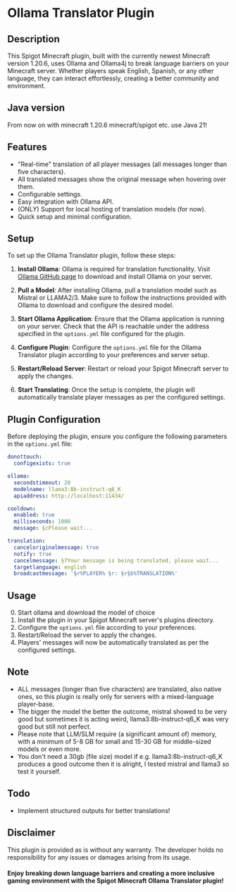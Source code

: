 # Ollama Translator Plugin

## Description
This Spigot Minecraft plugin, built with the currently newest Minecraft version 1.20.6, uses Ollama and Ollama4j to break language barriers on your Minecraft server. Whether players speak English, Spanish, or any other language, they can interact effortlessly, creating a better community and environment.


## Java version
From now on with minecraft 1.20.6 minecraft/spigot etc. use Java 21!


## Features
- "Real-time" translation of all player messages (all messages longer than five characters).
- All translated messages show the original message when hovering over them.
- Configurable settings.
- Easy integration with Ollama API.
- (ONLY) Support for local hosting of translation models (for now).
- Quick setup and minimal configuration.


## Setup
To set up the Ollama Translator plugin, follow these steps:

1. **Install Ollama**: Ollama is required for translation functionality. Visit [Ollama GitHub page](https://github.com/ollama/ollama?tab=readme-ov-file#ollama) to download and install Ollama on your server.

2. **Pull a Model**: After installing Ollama, pull a translation model such as Mistral or LLAMA2/3. Make sure to follow the instructions provided with Ollama to download and configure the desired model.

3. **Start Ollama Application**: Ensure that the Ollama application is running on your server. Check that the API is reachable under the address specified in the `options.yml` file configured for the plugin.

4. **Configure Plugin**: Configure the `options.yml` file for the Ollama Translator plugin according to your preferences and server setup.

5. **Restart/Reload Server**: Restart or reload your Spigot Minecraft server to apply the changes.

6. **Start Translating**: Once the setup is complete, the plugin will automatically translate player messages as per the configured settings.


## Plugin Configuration

Before deploying the plugin, ensure you configure the following parameters in the `options.yml` file:

```yaml
donottouch:
  configexists: true

ollama:
  secondstimeout: 20
  modelname: llama3:8b-instruct-q6_K
  apiaddress: http://localhost:11434/

cooldown:
  enabled: true
  milliseconds: 1000
  message: §cPlease wait...

translation:
  canceloriginalmessage: true
  notify: true
  cancelmessage: §7Your message is being translated, please wait...
  targetlanguage: english
  broadcastmessage: '§r%PLAYER% §r: §r§b%TRANSLATION%'
```

## Usage
0. Start ollama and download the model of choice
1. Install the plugin in your Spigot Minecraft server's plugins directory.
2. Configure the `options.yml` file according to your preferences.
3. Restart/Reload the server to apply the changes.
4. Players' messages will now be automatically translated as per the configured settings.


## Note
- ALL messages (longer than five characters) are translated, also native ones, so this plugin is really only for servers with a mixed-language player-base.
- The bigger the model the better the outcome, mistral showed to be very good but sometimes it is acting weird, llama3:8b-instruct-q6_K was very good but still not perfect.
- Please note that LLM/SLM require (a significant amount of) memory, with a minimum of 5-8 GB for small and 15-30 GB for middle-sized models or even more.
- You don't need a 30gb (file size) model if e.g. llama3:8b-instruct-q6_K produces a good outcome then it is alright, I tested mistral and llama3 so test it yourself.

## Todo
- Implement structured outputs for better translations!

## Disclaimer
This plugin is provided as is without any warranty. The developer holds no responsibility for any issues or damages arising from its usage.

#### Enjoy breaking down language barriers and creating a more inclusive gaming environment with the Spigot Minecraft Ollama Translator plugin!
